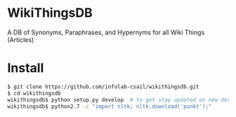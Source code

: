 # WikiThingsDB
A DB of Synonyms, Paraphrases, and Hypernyms for all Wiki Things (Articles)

# Install
```Bash 
$ git clone https://github.com/infolab-csail/wikithingsdb.git
$ cd wikithingsdb
wikithingsdb$ python setup.py develop  # to get stay updated on new developments
wikithingsdb$ python2.7 -c "import nltk; nltk.download('punkt');"
```
